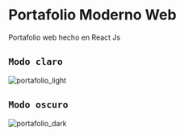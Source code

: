 # Portafolio Moderno Web
Portafolio web hecho en React Js

## `Modo claro`
![portafolio_light](https://github.com/VictorArdila/Portafolio-Web-v1/assets/89551043/724282e9-e9e3-404d-897a-2e1e59bf648f)

## `Modo oscuro`
![portafolio_dark](https://github.com/VictorArdila/Portafolio-Web-v1/assets/89551043/8cf2dc8d-1091-4fac-bd65-f8980f88cfe0)

